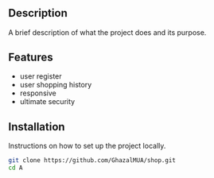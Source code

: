 # 

## Description
A brief description of what the project does and its purpose.

## Features
- user register
- user shopping history
- responsive
- ultimate security

## Installation
Instructions on how to set up the project locally. 
```bash
git clone https://github.com/GhazalMUA/shop.git
cd A
